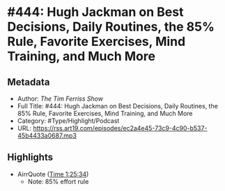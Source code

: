 # \#444: Hugh Jackman on Best Decisions, Daily Routines, the 85% Rule, Favorite Exercises, Mind Training, and Much More

## Metadata

* Author: *The Tim Ferriss Show*
* Full Title: #444: Hugh Jackman on Best Decisions, Daily Routines, the 85% Rule, Favorite Exercises, Mind Training, and Much More
* Category: #Type/Highlight/Podcast
* URL: https://rss.art19.com/episodes/ec2a4e45-73c9-4c90-b537-45b4433a0687.mp3

## Highlights

* AirrQuote ([Time 1:25:34](https://www.airr.io/quote/5f372da2a7c7e0949b99a8ef))
  * Note: 85% effort rule
